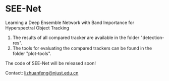 # SEE-Net
Learning a Deep Ensemble Network with Band Importance for Hyperspectral Object Tracking

1. The results of all compared tracker are available in the folder "detection-res".
2. The tools for evaluating the compared trackers can be found in the folder "plot-tools".

The code of SEE-Net will be released soon!

Contact: lizhuanfeng@njust.edu.cn
